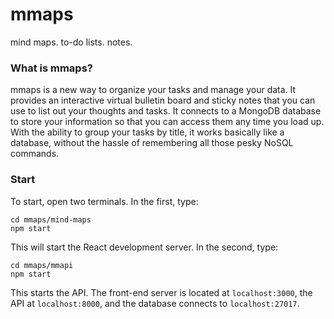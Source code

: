 # mmaps
mind maps. to-do lists. notes.

### What is mmaps?
mmaps is a new way to organize your tasks and manage your data. It provides an interactive virtual bulletin board and sticky notes that you can use to list out your thoughts and tasks. 
It connects to a MongoDB database to store your information so that you can access them any time you load up. With the ability to group your tasks by title, it works basically like 
a database, without the hassle of remembering all those pesky NoSQL commands. 

### Start
To start, open two terminals. In the first, type:
```
cd mmaps/mind-maps
npm start
```

This will start the React development server. In the second, type:
```
cd mmaps/mmapi
npm start
```

This starts the API. The front-end server is located at `localhost:3000`, the API at `localhost:8000`, and the database connects to `localhost:27017`.
